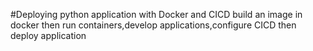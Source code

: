 #Deploying python application with Docker and CICD
build an image in docker then run containers,develop applications,configure CICD then deploy application
